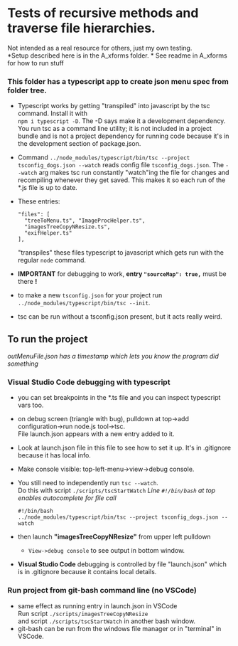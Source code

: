 # Tests of recursive methods and traverse file hierarchies.   
Not intended as a real resource for others, just my own testing.    
*Setup described here is in the A_xforms folder. * 
See readme in A_xforms for how to run stuff     

### This folder has a typescript app to create json menu spec from folder tree.  
- Typescript works by getting "transpiled" into javascript by the tsc command. Install it with  
 ```npm i typescript -D```. The -D says make it a development dependency. You run tsc as a command line utility; it is not included in a project bundle and is not a project dependency for running code because it's in the development section of package.json.  
- Command ```../node_modules/typescript/bin/tsc --project tsconfig_dogs.json --watch``` reads config file ```tsconfig_dogs.json```. The ```--watch``` arg makes tsc run constantly "watch"ing the file for changes and recompiling whenever they get saved. This makes it so each run of the *.js file is up to date.    
- These entries:  
  ```
  "files": [
    "treeToMenu.ts", "ImageProcHelper.ts", 
    "imagesTreeCopyNResize.ts",
    "exifHelper.ts"
  ],
  ``` 
    "transpiles" these files typescript to javascript which gets run with the regular ```node``` command.  

- **IMPORTANT** for debugging to work, **entry ```"sourceMap": true,```** must be there **!** 
- to make a new ```tsconfig.json``` for your project run  
 ```../node_modules/typescript/bin/tsc --init```.  
- tsc can be run without a tsconfig.json present, but it acts really weird.  

## To run the project
*outMenuFile.json has a timestamp which lets you know the program did something*

### Visual Studio Code debugging with typescript 
- you can set breakpoints in the *.ts file and you can inspect typescript vars too.   
- on debug screen (triangle with bug), pulldown at top->add configuration->run node.js tool->tsc.  
File launch.json appears with a new entry added to it.
- Look at launch.json file in this file to see how to set it up.  It's in .gitignore because it has local info.  
- Make console visible: top-left-menu->view->debug console.  
- You still need to independently run ```tsc --watch```.  
  Do this with script ```./scripts/tscStartWatch``` *Line ```#!/bin/bash``` at top enables autocomplete for file call* 
    ```
    #!/bin/bash
    ../node_modules/typescript/bin/tsc --project tsconfig_dogs.json --watch 
    ```  

- then launch **"imagesTreeCopyNResize"** from upper left pulldown 
    - ```View->debug console``` to see output in bottom window.   

- **Visual Studio Code** debugging is controlled by file "launch.json" which is in .gitignore because it contains local details. 

### Run project from git-bash command line (no VSCode)  
- same effect as running entry in launch.json in VSCode   
  Run script ```./scripts/imagesTreeCopyNResize```  
  and script ```./scripts/tscStartWatch``` in another bash window.  
- git-bash can be run from the windows file manager or in "terminal" in VSCode.

